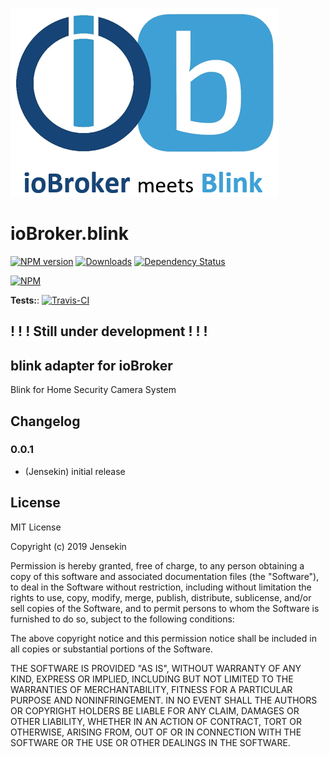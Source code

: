 ![Logo](admin/blink.png)
# ioBroker.blink

[![NPM version](http://img.shields.io/npm/v/iobroker.blink.svg)](https://www.npmjs.com/package/iobroker.blink)
[![Downloads](https://img.shields.io/npm/dm/iobroker.blink.svg)](https://www.npmjs.com/package/iobroker.blink)
[![Dependency Status](https://img.shields.io/david/Jensekin/iobroker.blink.svg)](https://david-dm.org/Jensekin/iobroker.blink)


[![NPM](https://nodei.co/npm/iobroker.blink.png?downloads=true)](https://nodei.co/npm/iobroker.blink/)

**Tests:**: [![Travis-CI](http://img.shields.io/travis/Jensekin/ioBroker.blink/master.svg)](https://travis-ci.org/Jensekin/ioBroker.blink)

## ! ! ! Still under development ! ! !

## blink adapter for ioBroker

Blink for Home Security Camera System

## Changelog

### 0.0.1
* (Jensekin) initial release

## License
MIT License

Copyright (c) 2019 Jensekin

Permission is hereby granted, free of charge, to any person obtaining a copy
of this software and associated documentation files (the "Software"), to deal
in the Software without restriction, including without limitation the rights
to use, copy, modify, merge, publish, distribute, sublicense, and/or sell
copies of the Software, and to permit persons to whom the Software is
furnished to do so, subject to the following conditions:

The above copyright notice and this permission notice shall be included in all
copies or substantial portions of the Software.

THE SOFTWARE IS PROVIDED "AS IS", WITHOUT WARRANTY OF ANY KIND, EXPRESS OR
IMPLIED, INCLUDING BUT NOT LIMITED TO THE WARRANTIES OF MERCHANTABILITY,
FITNESS FOR A PARTICULAR PURPOSE AND NONINFRINGEMENT. IN NO EVENT SHALL THE
AUTHORS OR COPYRIGHT HOLDERS BE LIABLE FOR ANY CLAIM, DAMAGES OR OTHER
LIABILITY, WHETHER IN AN ACTION OF CONTRACT, TORT OR OTHERWISE, ARISING FROM,
OUT OF OR IN CONNECTION WITH THE SOFTWARE OR THE USE OR OTHER DEALINGS IN THE
SOFTWARE.
